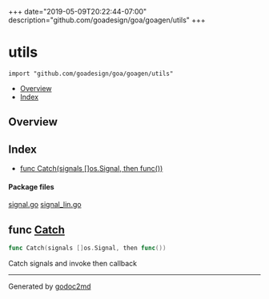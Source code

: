 +++
date="2019-05-09T20:22:44-07:00"
description="github.com/goadesign/goa/goagen/utils"
+++


# utils
`import "github.com/goadesign/goa/goagen/utils"`

* [Overview](#pkg-overview)
* [Index](#pkg-index)

## <a name="pkg-overview">Overview</a>



## <a name="pkg-index">Index</a>
* [func Catch(signals []os.Signal, then func())](#Catch)


#### <a name="pkg-files">Package files</a>
[signal.go](/src/github.com/goadesign/goa/goagen/utils/signal.go) [signal_lin.go](/src/github.com/goadesign/goa/goagen/utils/signal_lin.go) 





## <a name="Catch">func</a> [Catch](/src/target/signal.go?s=88:132#L9)
``` go
func Catch(signals []os.Signal, then func())
```
Catch signals and invoke then callback








- - -
Generated by [godoc2md](http://godoc.org/github.com/davecheney/godoc2md)
